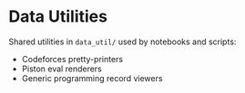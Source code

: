 # Data Utilities

Shared utilities in `data_util/` used by notebooks and scripts:

- Codeforces pretty-printers
- Piston eval renderers
- Generic programming record viewers
